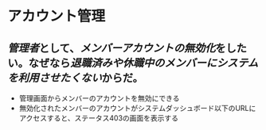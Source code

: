 # アカウント管理

## *管理者*として、*メンバーアカウントの無効化*をしたい。なぜなら*退職済みや休職中のメンバーにシステムを利用させたくない*からだ。

- 管理画面からメンバーのアカウントを無効にできる
- 無効化されたメンバーのアカウントがシステムダッシュボード以下のURLにアクセスすると、ステータス403の画面を表示する

